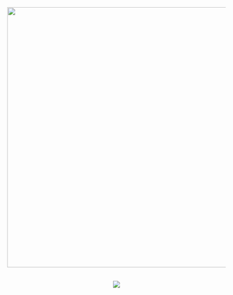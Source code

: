 <a href="https://github.com/DenverCoder1/readme-typing-svg">
</a>
<img width="36%" heigth="10%" src="https://user-images.githubusercontent.com/73097560/115834477-dbab4500-a447-11eb-908a-139a6edaec5c.gif" style="width: 600px;"><br><br>

</hr>



<p align="center">
  <a href="https://skillicons.dev">
    <img src="https://skillicons.dev/icons?i=git,figma,vscode,cs,cpp,css,dotnet,firebase,azure,git,github,gherkin,html,idea,java,js,mysql,netlify,postman,py,spring,tailwind,visualstudio&perline=14" />
  </a>
</p>

<!--
**Rimbow002/Rimbow002** is a ✨ _special_ ✨ repository because its `README.md` (this file) appears on your GitHub profile.

Here are some ideas to get you started:

- 🔭 I’m currently working on ...
- 🌱 I’m currently learning ...
- 👯 I’m looking to collaborate on ...
- 🤔 I’m looking for help with ...
- 💬 Ask me about ...
- 📫 How to reach me: ...
- 😄 Pronouns: ...
- ⚡ Fun fact: ...
-->
